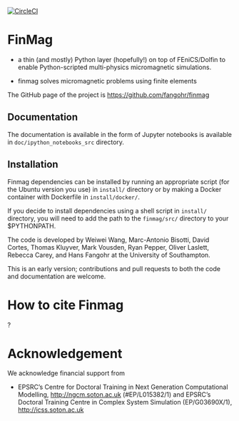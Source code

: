 
[![CircleCI](https://circleci.com/gh/fangohr/finmag.svg?style=svg&circle-token=6e89ca6e2d8bb3dadd4ac9ec84bec71d91336f9c)](https://circleci.com/gh/fangohr/finmag)

FinMag
======

- a thin (and mostly) Python layer (hopefully!) on top of
FEniCS/Dolfin to enable Python-scripted multi-physics micromagnetic
simulations.

- finmag solves micromagnetic problems using finite elements

The GitHub page of the project is https://github.com/fangohr/finmag

Documentation
-------------
The documentation is available in the form of Jupyter notebooks is available in `doc/ipython_notebooks_src` directory.

Installation
------------
Finmag dependencies can be installed by running an appropriate script (for the Ubuntu version you use) in `install/` directory or by making a Docker container with Dockerfile in `install/docker/`.

If you decide to install dependencies using a shell script in `install/` directory, you will need to add the path to the `finmag/src/` directory to your $PYTHONPATH.

The code is developed by Weiwei Wang, Marc-Antonio Bisotti, David Cortes, Thomas Kluyver, Mark Vousden, Ryan Pepper, Oliver Laslett, Rebecca Carey, and Hans Fangohr at the University of Southampton.

This is an early version; contributions and pull requests to both the code and documentation are welcome.

# How to cite Finmag

?

# Acknowledgement 

We acknowledge financial support from

- EPSRC’s Centre for Doctoral Training in Next Generation
  Computational Modelling, http://ngcm.soton.ac.uk (#EP/L015382/1) and
  EPSRC’s Doctoral Training Centre in Complex System Simulation
  (EP/G03690X/1), http://icss.soton.ac.uk
